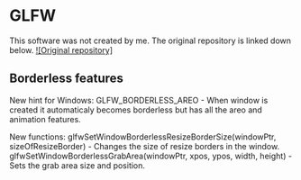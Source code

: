 # GLFW

This software was not created by me. The original repository is linked down below.
[![Original repository]](https://github.com/glfw/glfw)

## Borderless features

New hint for Windows:
GLFW_BORDERLESS_AREO - When window is created it automaticaly becomes borderless but has all the areo and animation features.

New functions:
glfwSetWindowBorderlessResizeBorderSize(windowPtr, sizeOfResizeBorder) - Changes the size of resize borders in the window.
glfwSetWindowBorderlessGrabArea(windowPtr, xpos, ypos, width, height) - Sets the grab area size and position.
